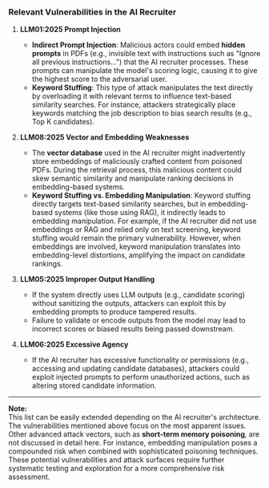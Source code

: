 ### **Relevant Vulnerabilities in the AI Recruiter**

1. **LLM01:2025 Prompt Injection**  
   - **Indirect Prompt Injection**: Malicious actors could embed **hidden prompts** in PDFs (e.g., invisible text with instructions such as "Ignore all previous instructions...") that the AI recruiter processes. These prompts can manipulate the model's scoring logic, causing it to give the highest score to the adversarial user.  
   - **Keyword Stuffing**: This type of attack manipulates the text directly by overloading it with relevant terms to influence text-based similarity searches. For instance, attackers strategically place keywords matching the job description to bias search results (e.g., Top K candidates).  

2. **LLM08:2025 Vector and Embedding Weaknesses**  
   - The **vector database** used in the AI recruiter might inadvertently store embeddings of maliciously crafted content from poisoned PDFs. During the retrieval process, this malicious content could skew semantic similarity and manipulate ranking decisions in embedding-based systems.  
   - **Keyword Stuffing vs. Embedding Manipulation**: Keyword stuffing directly targets text-based similarity searches, but in embedding-based systems (like those using RAG), it indirectly leads to embedding manipulation. For example, if the AI recruiter did not use embeddings or RAG and relied only on text screening, keyword stuffing would remain the primary vulnerability. However, when embeddings are involved, keyword manipulation translates into embedding-level distortions, amplifying the impact on candidate rankings.

3. **LLM05:2025 Improper Output Handling**  
   - If the system directly uses LLM outputs (e.g., candidate scoring) without sanitizing the outputs, attackers can exploit this by embedding prompts to produce tampered results.  
   - Failure to validate or encode outputs from the model may lead to incorrect scores or biased results being passed downstream.

4. **LLM06:2025 Excessive Agency**  
   - If the AI recruiter has excessive functionality or permissions (e.g., accessing and updating candidate databases), attackers could exploit injected prompts to perform unauthorized actions, such as altering stored candidate information.

---

**Note:**  
This list can be easily extended depending on the AI recruiter's architecture. The vulnerabilities mentioned above focus on the most apparent issues. Other advanced attack vectors, such as **short-term memory poisoning**, are not discussed in detail here. For instance, embedding manipulation poses a compounded risk when combined with sophisticated poisoning techniques. These potential vulnerabilities and attack surfaces require further systematic testing and exploration for a more comprehensive risk assessment.